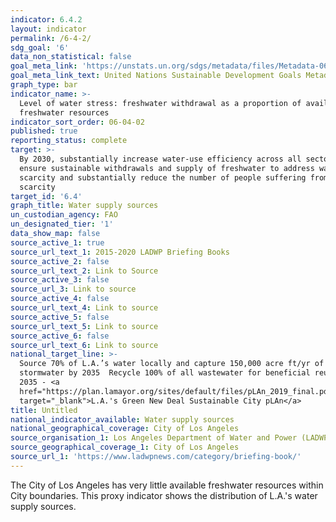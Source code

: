 ```yaml
---
indicator: 6.4.2
layout: indicator
permalink: /6-4-2/
sdg_goal: '6'
data_non_statistical: false
goal_meta_link: 'https://unstats.un.org/sdgs/metadata/files/Metadata-06-04-02.pdf'
goal_meta_link_text: United Nations Sustainable Development Goals Metadata (pdf 428kB)
graph_type: bar
indicator_name: >-
  Level of water stress: freshwater withdrawal as a proportion of available
  freshwater resources
indicator_sort_order: 06-04-02
published: true
reporting_status: complete
target: >-
  By 2030, substantially increase water-use efficiency across all sectors and
  ensure sustainable withdrawals and supply of freshwater to address water
  scarcity and substantially reduce the number of people suffering from water
  scarcity
target_id: '6.4'
graph_title: Water supply sources
un_custodian_agency: FAO
un_designated_tier: '1'
data_show_map: false
source_active_1: true
source_url_text_1: 2015-2020 LADWP Briefing Books
source_active_2: false
source_url_text_2: Link to Source
source_active_3: false
source_url_3: Link to source
source_active_4: false
source_url_text_4: Link to source
source_active_5: false
source_url_text_5: Link to source
source_active_6: false
source_url_text_6: Link to source
national_target_line: >-
  Source 70% of L.A.’s water locally and capture 150,000 acre ft/yr of
  stormwater by 2035  Recycle 100% of all wastewater for beneficial reuse by
  2035 - <a
  href="https://plan.lamayor.org/sites/default/files/pLAn_2019_final.pdf"
  target="_blank">L.A.'s Green New Deal Sustainable City pLAn</a>
title: Untitled
national_indicator_available: Water supply sources
national_geographical_coverage: City of Los Angeles
source_organisation_1: Los Angeles Department of Water and Power (LADWP)
source_geographical_coverage_1: City of Los Angeles
source_url_1: 'https://www.ladwpnews.com/category/briefing-book/'
---
```

The City of Los Angeles has very little available freshwater resources within City boundaries. This proxy indicator shows the distribution of L.A.'s water supply sources.
